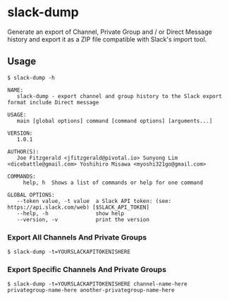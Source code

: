 # slack-dump
Generate an export of Channel, Private Group and / or Direct Message history and export it as a ZIP file compatible with Slack's import tool.

## Usage

```
$ slack-dump -h

NAME:
   slack-dump - export channel and group history to the Slack export format include Direct message

USAGE:
   main [global options] command [command options] [arguments...]
   
VERSION:
   1.0.1
   
AUTHOR(S):
   Joe Fitzgerald <jfitzgerald@pivotal.io> Sunyong Lim <dicebattle@gmail.com> Yoshihiro Misawa <myoshi321go@gmail.com> 
   
COMMANDS:
     help, h  Shows a list of commands or help for one command

GLOBAL OPTIONS:
   --token value, -t value  a Slack API token: (see: https://api.slack.com/web) [$SLACK_API_TOKEN]
   --help, -h               show help
   --version, -v            print the version

```

### Export All Channels And Private Groups

```
$ slack-dump -t=YOURSLACKAPITOKENISHERE
```

### Export Specific Channels And Private Groups

```
$ slack-dump -t=YOURSLACKAPITOKENISHERE channel-name-here privategroup-name-here another-privategroup-name-here
```
